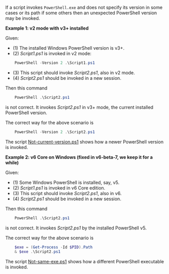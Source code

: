 
If a script invokes `PowerShell.exe` and does not specify its version in some
cases or its path if some others then an unexpected PowerShell version may be
invoked.

**Example 1: v2 mode with v3+ installed**

Given:

- (1) The installed Windows PowerShell version is v3+.
- (2) *Script1.ps1* is invoked in v2 mode:

```powershell
    PowerShell -Version 2 .\Script1.ps1
```

- (3) This script should invoke *Script2.ps1*, also in v2 mode.
- (4) *Script2.ps1* should be invoked in a new session.

Then this command

```powershell
    PowerShell .\Script2.ps1
```

is not correct.
It invokes *Script2.ps1* in v3+ mode, the current installed PowerShell version.

The correct way for the above scenario is

```powershell
    PowerShell -Version 2 .\Script2.ps1
```

The script [Not-current-version.ps1](Not-current-version.ps1) shows how a newer PowerShell version is invoked.

**Example 2: v6 Core on Windows (fixed in v6-beta-7, we keep it for a while)**

Given:

- (1) Some Windows PowerShell is installed, say, v5.
- (2) *Script1.ps1* is invoked in v6 Core edition.
- (3) This script should invoke *Script2.ps1*, also in v6.
- (4) *Script2.ps1* should be invoked in a new session.

Then this command

```powershell
    PowerShell .\Script2.ps1
```

is not correct.
It invokes *Script2.ps1* by the installed PowerShell v5.

The correct way for the above scenario is

```powershell
    $exe = (Get-Process -Id $PID).Path
    & $exe .\Script2.ps1
```

The script [Not-same-exe.ps1](Not-same-exe.ps1) shows how a different PowerShell executable is invoked.
